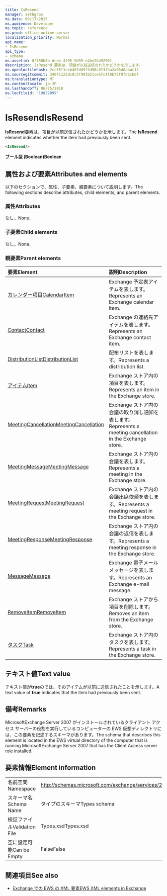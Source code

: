 ```yaml
---
title: IsResend
manager: sethgros
ms.date: 09/17/2015
ms.audience: Developer
ms.topic: reference
ms.prod: office-online-server
localization_priority: Normal
api_name:
- IsResend
api_type:
- schema
ms.assetid: 8f758b6b-dcee-4f95-9d39-e4be2bd92961
description: IsResend 要素は、項目が以前送信されたかどうかを示します。
ms.openlocfilehash: 2cc55f1ccb46fdd9f3d98c8f32ba2a0640abac12
ms.sourcegitcommit: 34041125dc8c5f993b21cebfc4f8b72f0fd2cb6f
ms.translationtype: MT
ms.contentlocale: ja-JP
ms.lasthandoff: 06/25/2018
ms.locfileid: "19832099"
---
```

# <a name="isresend"></a><span data-ttu-id="7fe4e-103">IsResend</span><span class="sxs-lookup"><span data-stu-id="7fe4e-103">IsResend</span></span>

<span data-ttu-id="7fe4e-104">**IsResend**要素は、項目が以前送信されたかどうかを示します。</span><span class="sxs-lookup"><span data-stu-id="7fe4e-104">The **IsResend** element indicates whether the item had previously been sent.</span></span> 
  
```xml
<IsResend/>
```

 <span data-ttu-id="7fe4e-105">**ブール型 (Boolean)**</span><span class="sxs-lookup"><span data-stu-id="7fe4e-105">**Boolean**</span></span>
## <a name="attributes-and-elements"></a><span data-ttu-id="7fe4e-106">属性および要素</span><span class="sxs-lookup"><span data-stu-id="7fe4e-106">Attributes and elements</span></span>

<span data-ttu-id="7fe4e-107">以下のセクションで、属性、子要素、親要素について説明します。</span><span class="sxs-lookup"><span data-stu-id="7fe4e-107">The following sections describe attributes, child elements, and parent elements.</span></span>
  
### <a name="attributes"></a><span data-ttu-id="7fe4e-108">属性</span><span class="sxs-lookup"><span data-stu-id="7fe4e-108">Attributes</span></span>

<span data-ttu-id="7fe4e-109">なし。</span><span class="sxs-lookup"><span data-stu-id="7fe4e-109">None.</span></span>
  
### <a name="child-elements"></a><span data-ttu-id="7fe4e-110">子要素</span><span class="sxs-lookup"><span data-stu-id="7fe4e-110">Child elements</span></span>

<span data-ttu-id="7fe4e-111">なし。</span><span class="sxs-lookup"><span data-stu-id="7fe4e-111">None.</span></span>
  
### <a name="parent-elements"></a><span data-ttu-id="7fe4e-112">親要素</span><span class="sxs-lookup"><span data-stu-id="7fe4e-112">Parent elements</span></span>

|<span data-ttu-id="7fe4e-113">**要素**</span><span class="sxs-lookup"><span data-stu-id="7fe4e-113">**Element**</span></span>|<span data-ttu-id="7fe4e-114">**説明**</span><span class="sxs-lookup"><span data-stu-id="7fe4e-114">**Description**</span></span>|
|:-----|:-----|
|[<span data-ttu-id="7fe4e-115">カレンダー項目</span><span class="sxs-lookup"><span data-stu-id="7fe4e-115">CalendarItem</span></span>](calendaritem.md) <br/> |<span data-ttu-id="7fe4e-116">Exchange 予定表アイテムを表します。</span><span class="sxs-lookup"><span data-stu-id="7fe4e-116">Represents an Exchange calendar item.</span></span>  <br/> |
|[<span data-ttu-id="7fe4e-117">Contact</span><span class="sxs-lookup"><span data-stu-id="7fe4e-117">Contact</span></span>](contact.md) <br/> |<span data-ttu-id="7fe4e-118">Exchange の連絡先アイテムを表します。</span><span class="sxs-lookup"><span data-stu-id="7fe4e-118">Represents an Exchange contact item.</span></span>  <br/> |
|[<span data-ttu-id="7fe4e-119">DistributionList</span><span class="sxs-lookup"><span data-stu-id="7fe4e-119">DistributionList</span></span>](distributionlist.md) <br/> |<span data-ttu-id="7fe4e-120">配布リストを表します。</span><span class="sxs-lookup"><span data-stu-id="7fe4e-120">Represents a distribution list.</span></span>  <br/> |
|[<span data-ttu-id="7fe4e-121">アイテム</span><span class="sxs-lookup"><span data-stu-id="7fe4e-121">Item</span></span>](item.md) <br/> |<span data-ttu-id="7fe4e-122">Exchange ストア内の項目を表します。</span><span class="sxs-lookup"><span data-stu-id="7fe4e-122">Represents an item in the Exchange store.</span></span>  <br/> |
|[<span data-ttu-id="7fe4e-123">MeetingCancellation</span><span class="sxs-lookup"><span data-stu-id="7fe4e-123">MeetingCancellation</span></span>](meetingcancellation.md) <br/> |<span data-ttu-id="7fe4e-124">Exchange ストア内の会議の取り消し通知を表します。</span><span class="sxs-lookup"><span data-stu-id="7fe4e-124">Represents a meeting cancellation in the Exchange store.</span></span>  <br/> |
|[<span data-ttu-id="7fe4e-125">MeetingMessage</span><span class="sxs-lookup"><span data-stu-id="7fe4e-125">MeetingMessage</span></span>](meetingmessage.md) <br/> |<span data-ttu-id="7fe4e-126">Exchange ストア内の会議を表します。</span><span class="sxs-lookup"><span data-stu-id="7fe4e-126">Represents a meeting in the Exchange store.</span></span>  <br/> |
|[<span data-ttu-id="7fe4e-127">MeetingRequest</span><span class="sxs-lookup"><span data-stu-id="7fe4e-127">MeetingRequest</span></span>](meetingrequest.md) <br/> |<span data-ttu-id="7fe4e-128">Exchange ストア内の会議出席依頼を表します。</span><span class="sxs-lookup"><span data-stu-id="7fe4e-128">Represents a meeting request in the Exchange store.</span></span>  <br/> |
|[<span data-ttu-id="7fe4e-129">MeetingResponse</span><span class="sxs-lookup"><span data-stu-id="7fe4e-129">MeetingResponse</span></span>](meetingresponse.md) <br/> |<span data-ttu-id="7fe4e-130">Exchange ストア内の会議の返信を表します。</span><span class="sxs-lookup"><span data-stu-id="7fe4e-130">Represents a meeting response in the Exchange store.</span></span>  <br/> |
|[<span data-ttu-id="7fe4e-131">Message</span><span class="sxs-lookup"><span data-stu-id="7fe4e-131">Message</span></span>](message-ex15websvcsotherref.md) <br/> |<span data-ttu-id="7fe4e-132">Exchange 電子メール メッセージを表します。</span><span class="sxs-lookup"><span data-stu-id="7fe4e-132">Represents an Exchange e-mail message.</span></span>  <br/> |
|[<span data-ttu-id="7fe4e-133">RemoveItem</span><span class="sxs-lookup"><span data-stu-id="7fe4e-133">RemoveItem</span></span>](removeitem.md) <br/> |<span data-ttu-id="7fe4e-134">Exchange ストアから項目を削除します。</span><span class="sxs-lookup"><span data-stu-id="7fe4e-134">Removes an item from the Exchange store.</span></span>  <br/> |
|[<span data-ttu-id="7fe4e-135">タスク</span><span class="sxs-lookup"><span data-stu-id="7fe4e-135">Task</span></span>](task.md) <br/> |<span data-ttu-id="7fe4e-136">Exchange ストア内のタスクを表します。</span><span class="sxs-lookup"><span data-stu-id="7fe4e-136">Represents a task in the Exchange store.</span></span>  <br/> |
   
## <a name="text-value"></a><span data-ttu-id="7fe4e-137">テキスト値</span><span class="sxs-lookup"><span data-stu-id="7fe4e-137">Text value</span></span>

<span data-ttu-id="7fe4e-138">テキスト値が**true**のでは、そのアイテムが以前に送信されたことを示します。</span><span class="sxs-lookup"><span data-stu-id="7fe4e-138">A text value of **true** indicates that the item had previously been sent.</span></span> 
  
## <a name="remarks"></a><span data-ttu-id="7fe4e-139">備考</span><span class="sxs-lookup"><span data-stu-id="7fe4e-139">Remarks</span></span>

<span data-ttu-id="7fe4e-140">MicrosoftExchange Server 2007 がインストールされているクライアント アクセス サーバーの役割を実行しているコンピューターの EWS 仮想ディレクトリには、この要素を記述するスキーマがあります。</span><span class="sxs-lookup"><span data-stu-id="7fe4e-140">The schema that describes this element is located in the EWS virtual directory of the computer that is running MicrosoftExchange Server 2007 that has the Client Access server role installed.</span></span>
  
## <a name="element-information"></a><span data-ttu-id="7fe4e-141">要素情報</span><span class="sxs-lookup"><span data-stu-id="7fe4e-141">Element information</span></span>

|||
|:-----|:-----|
|<span data-ttu-id="7fe4e-142">名前空間</span><span class="sxs-lookup"><span data-stu-id="7fe4e-142">Namespace</span></span>  <br/> |http://schemas.microsoft.com/exchange/services/2006/types  <br/> |
|<span data-ttu-id="7fe4e-143">スキーマ名</span><span class="sxs-lookup"><span data-stu-id="7fe4e-143">Schema Name</span></span>  <br/> |<span data-ttu-id="7fe4e-144">タイプのスキーマ</span><span class="sxs-lookup"><span data-stu-id="7fe4e-144">Types schema</span></span>  <br/> |
|<span data-ttu-id="7fe4e-145">検証ファイル</span><span class="sxs-lookup"><span data-stu-id="7fe4e-145">Validation File</span></span>  <br/> |<span data-ttu-id="7fe4e-146">Types.xsd</span><span class="sxs-lookup"><span data-stu-id="7fe4e-146">Types.xsd</span></span>  <br/> |
|<span data-ttu-id="7fe4e-147">空に設定可能</span><span class="sxs-lookup"><span data-stu-id="7fe4e-147">Can be Empty</span></span>  <br/> |<span data-ttu-id="7fe4e-148">False</span><span class="sxs-lookup"><span data-stu-id="7fe4e-148">False</span></span>  <br/> |
   
## <a name="see-also"></a><span data-ttu-id="7fe4e-149">関連項目</span><span class="sxs-lookup"><span data-stu-id="7fe4e-149">See also</span></span>



- [<span data-ttu-id="7fe4e-150">Exchange での EWS の XML 要素</span><span class="sxs-lookup"><span data-stu-id="7fe4e-150">EWS XML elements in Exchange</span></span>](ews-xml-elements-in-exchange.md)


